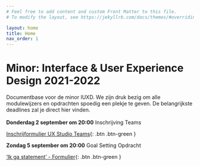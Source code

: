```yaml
---
# Feel free to add content and custom Front Matter to this file.
# To modify the layout, see https://jekyllrb.com/docs/themes/#overriding-theme-defaults

layout: home
title: Home
nav_order: 1
---
```


# Minor: Interface & User Experience Design 2021-2022

Documentbase voor de minor IUXD. 
We zijn druk bezig om alle modulewijzers en opdrachten spoedig een plekje te geven. 
De belangrijkste deadlines zal je direct hier vinden.\
\
**Donderdag 2 september om 20:00** Inschrijving Teams 

[Inschrijformulier UX Studio Teams](https://forms.office.com/r/Yndd6PruxF){: .btn .btn-green }



**Zondag 5 september om 20:00** Goal Setting Opdracht


[‘Ik ga statement’ - Formulier](https://forms.office.com/Pages/ResponsePage.aspx?id=zrpvyrp8U02GgaBihPf_RqNMwX3GqaxIi4o1tnunxQxURTJENU0zN0IwTjM4SExYNk9TS0pFQVU1QyQlQCN0PWcu){: .btn .btn-green }